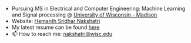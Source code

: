- Pursuing MS in Electrical and Computer Engineering: Machine Learning and Signal processing @ [University of Wisconsin - Madison]([efgh](https://www.wisc.edu/))
- Website: [Hemanth Sridhar Nakshatri](https://sites.google.com/view/hemanth-sridhar-nakshatri)
- My latest resume can be found [here]([here](https://drive.google.com/file/d/1MCf7vztT-m3B36cxqXejl-HK6_bS-T-_/view?usp=sharing))
- 📫 How to reach me: nakshatri@wisc.edu

<!--
**hemanth-nakshatri/hemanth-nakshatri** is a ✨ _special_ ✨ repository because its `README.md` (this file) appears on your GitHub profile.

Here are some ideas to get you started:

- 🔭 I’m currently working on ...
- 🌱 I’m currently learning ...
- 👯 I’m looking to collaborate on ...
- 🤔 I’m looking for help with ...
- 💬 Ask me about ...
- 📫 How to reach me: ...
- 😄 Pronouns: ...
- ⚡ Fun fact: ...
-->
